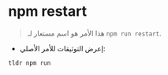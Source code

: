 # npm restart

> هذا الأمر هو اسم مستعار لـ `npm run restart`.

- إعرض التوثيقات للأمر الأصلي:

`tldr npm run`
